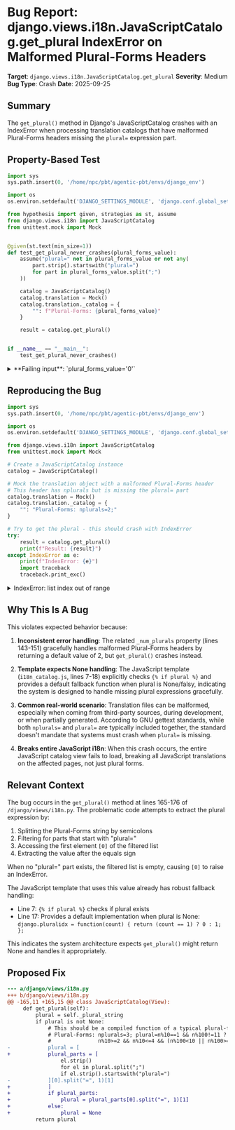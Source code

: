# Bug Report: django.views.i18n.JavaScriptCatalog.get_plural IndexError on Malformed Plural-Forms Headers

**Target**: `django.views.i18n.JavaScriptCatalog.get_plural`
**Severity**: Medium
**Bug Type**: Crash
**Date**: 2025-09-25

## Summary

The `get_plural()` method in Django's JavaScriptCatalog crashes with an IndexError when processing translation catalogs that have malformed Plural-Forms headers missing the `plural=` expression part.

## Property-Based Test

```python
import sys
sys.path.insert(0, '/home/npc/pbt/agentic-pbt/envs/django_env')

import os
os.environ.setdefault('DJANGO_SETTINGS_MODULE', 'django.conf.global_settings')

from hypothesis import given, strategies as st, assume
from django.views.i18n import JavaScriptCatalog
from unittest.mock import Mock


@given(st.text(min_size=1))
def test_get_plural_never_crashes(plural_forms_value):
    assume("plural=" not in plural_forms_value or not any(
        part.strip().startswith("plural=")
        for part in plural_forms_value.split(";")
    ))

    catalog = JavaScriptCatalog()
    catalog.translation = Mock()
    catalog.translation._catalog = {
        "": f"Plural-Forms: {plural_forms_value}"
    }

    result = catalog.get_plural()


if __name__ == "__main__":
    test_get_plural_never_crashes()
```

<details>

<summary>
**Failing input**: `plural_forms_value='0'`
</summary>
```
Traceback (most recent call last):
  File "/home/npc/pbt/agentic-pbt/worker_/52/hypo.py", line 29, in <module>
    test_get_plural_never_crashes()
    ~~~~~~~~~~~~~~~~~~~~~~~~~~~~~^^
  File "/home/npc/pbt/agentic-pbt/worker_/52/hypo.py", line 13, in test_get_plural_never_crashes
    def test_get_plural_never_crashes(plural_forms_value):
                   ^^^
  File "/home/npc/miniconda/lib/python3.13/site-packages/hypothesis/core.py", line 2124, in wrapped_test
    raise the_error_hypothesis_found
  File "/home/npc/pbt/agentic-pbt/worker_/52/hypo.py", line 25, in test_get_plural_never_crashes
    result = catalog.get_plural()
  File "/home/npc/miniconda/lib/python3.13/site-packages/django/views/i18n.py", line 171, in get_plural
    plural = [
             ~
    ...<2 lines>...
        if el.strip().startswith("plural=")
        ~~~~~~~~~~~~~~~~~~~~~~~~~~~~~~~~~~~
    ][0].split("=", 1)[1]
    ~^^^
IndexError: list index out of range
Falsifying example: test_get_plural_never_crashes(
    plural_forms_value='0',
)
```
</details>

## Reproducing the Bug

```python
import sys
sys.path.insert(0, '/home/npc/pbt/agentic-pbt/envs/django_env')

import os
os.environ.setdefault('DJANGO_SETTINGS_MODULE', 'django.conf.global_settings')

from django.views.i18n import JavaScriptCatalog
from unittest.mock import Mock

# Create a JavaScriptCatalog instance
catalog = JavaScriptCatalog()

# Mock the translation object with a malformed Plural-Forms header
# This header has nplurals but is missing the plural= part
catalog.translation = Mock()
catalog.translation._catalog = {
    "": "Plural-Forms: nplurals=2;"
}

# Try to get the plural - this should crash with IndexError
try:
    result = catalog.get_plural()
    print(f"Result: {result}")
except IndexError as e:
    print(f"IndexError: {e}")
    import traceback
    traceback.print_exc()
```

<details>

<summary>
IndexError: list index out of range
</summary>
```
Traceback (most recent call last):
  File "/home/npc/pbt/agentic-pbt/worker_/52/repo.py", line 22, in <module>
    result = catalog.get_plural()
  File "/home/npc/miniconda/lib/python3.13/site-packages/django/views/i18n.py", line 171, in get_plural
    plural = [
             ~
    ...<2 lines>...
        if el.strip().startswith("plural=")
        ~~~~~~~~~~~~~~~~~~~~~~~~~~~~~~~~~~~
    ][0].split("=", 1)[1]
    ~^^^
IndexError: list index out of range
IndexError: list index out of range
```
</details>

## Why This Is A Bug

This violates expected behavior because:

1. **Inconsistent error handling**: The related `_num_plurals` property (lines 143-151) gracefully handles malformed Plural-Forms headers by returning a default value of 2, but `get_plural()` crashes instead.

2. **Template expects None handling**: The JavaScript template (`i18n_catalog.js`, lines 7-18) explicitly checks `{% if plural %}` and provides a default fallback function when plural is None/falsy, indicating the system is designed to handle missing plural expressions gracefully.

3. **Common real-world scenario**: Translation files can be malformed, especially when coming from third-party sources, during development, or when partially generated. According to GNU gettext standards, while both `nplurals=` and `plural=` are typically included together, the standard doesn't mandate that systems must crash when `plural=` is missing.

4. **Breaks entire JavaScript i18n**: When this crash occurs, the entire JavaScript catalog view fails to load, breaking all JavaScript translations on the affected pages, not just plural forms.

## Relevant Context

The bug occurs in the `get_plural()` method at lines 165-176 of `/django/views/i18n.py`. The problematic code attempts to extract the plural expression by:
1. Splitting the Plural-Forms string by semicolons
2. Filtering for parts that start with "plural="
3. Accessing the first element `[0]` of the filtered list
4. Extracting the value after the equals sign

When no "plural=" part exists, the filtered list is empty, causing `[0]` to raise an IndexError.

The JavaScript template that uses this value already has robust fallback handling:
- Line 7: `{% if plural %}` checks if plural exists
- Line 17: Provides a default implementation when plural is None: `django.pluralidx = function(count) { return (count == 1) ? 0 : 1; };`

This indicates the system architecture expects `get_plural()` might return None and handles it appropriately.

## Proposed Fix

```diff
--- a/django/views/i18n.py
+++ b/django/views/i18n.py
@@ -165,11 +165,15 @@ class JavaScriptCatalog(View):
     def get_plural(self):
         plural = self._plural_string
         if plural is not None:
             # This should be a compiled function of a typical plural-form:
             # Plural-Forms: nplurals=3; plural=n%10==1 && n%100!=11 ? 0 :
             #               n%10>=2 && n%10<=4 && (n%100<10 || n%100>=20) ? 1 : 2;
-            plural = [
+            plural_parts = [
                 el.strip()
                 for el in plural.split(";")
                 if el.strip().startswith("plural=")
-            ][0].split("=", 1)[1]
+            ]
+            if plural_parts:
+                plural = plural_parts[0].split("=", 1)[1]
+            else:
+                plural = None
         return plural
```